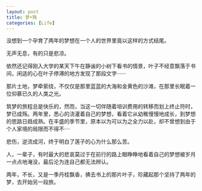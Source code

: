 ```yaml
---
layout: post
title: 梦•殇
categories: [Life]
---
```


没想到一个孕育了两年的梦想在一个人的世界里竟以这样的方式结尾。

无声无息，有的只是悲凉。

依然还记得刚入大学的某天下午在静谧的小树下看书的情景，叶子不经意飘落于书间，闲适的心在叶子停滞的地方发现了那段文字······

那片土地，梦牵萦绕，不仅仅是那里蓝蓝的大海和金黄色的沙滩，在那里长眠着一位仰慕已久的人类之光。

筑梦的旅程总是快乐的，然而，当这一切伴随着培训费用的转移而划上终止符时，梦已成殇。两年里，悉心的浇灌着自己的梦想，看着它从幼稚慢慢地成长，到梦想的思路日趋成熟。在丰盛的季节里，原本以为可以为之全力以赴，却不曾想到由于个人家境的局限而不得不····

悲伤，逆流成河，终于明白了莲子的心为什么那么苦。 

人，一辈子，有时最大的悲哀莫过于在前行的路上眼睁睁地看着自己的梦想被岁月一点点地淹没，最后沦为连自己都无法辨认。

两年，不长，又是一季丹桂飘香，拂去书上的那片叶子，珍藏起那个坚持了两年的梦，去开始另一段旅。

